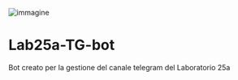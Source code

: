 ![immagine](https://github.com/francosalvucci14/Lab25a-TG-bot/assets/120756925/0ae04024-de74-444c-a279-1e89118cf0ea)

# Lab25a-TG-bot

Bot creato per la gestione del canale telegram del Laboratorio 25a
